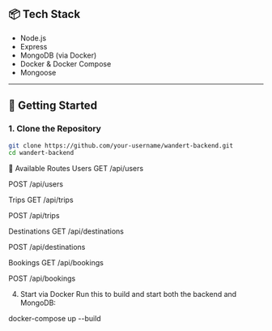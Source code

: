 ## 📦 Tech Stack

- Node.js
- Express
- MongoDB (via Docker)
- Docker & Docker Compose
- Mongoose

---

## 🚀 Getting Started

### 1. Clone the Repository

```bash
git clone https://github.com/your-username/wandert-backend.git
cd wandert-backend
```
📌 Available Routes
Users
GET /api/users

POST /api/users

Trips
GET /api/trips

POST /api/trips

Destinations
GET /api/destinations

POST /api/destinations

Bookings
GET /api/bookings

POST /api/bookings

4. Start via Docker
Run this to build and start both the backend and MongoDB:

docker-compose up --build
